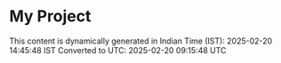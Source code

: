 # My Project

This content is dynamically generated in Indian Time (IST): 2025-02-20 14:45:48 IST
Converted to UTC: 2025-02-20 09:15:48 UTC
